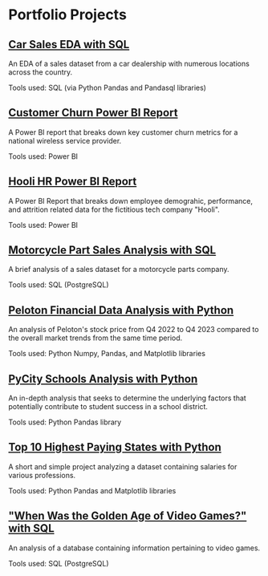 # Portfolio Projects

## [Car Sales EDA with SQL](https://github.com/thomascowart/PortfolioProjects/blob/main/CarSalesEDA.ipynb)
An EDA of a sales dataset from a car dealership with numerous locations across the country.

Tools used: SQL (via Python Pandas and Pandasql libraries)

## [Customer Churn Power BI Report](https://app.powerbi.com/view?r=eyJrIjoiMTlkOTQ3MmYtMTQ2ZS00NmUyLTgzZTUtMTEyOTVhZDVhMGZjIiwidCI6Ijc2YTZhZmY0LWEwNDYtNGUxZS04Nzk3LTFiMjhiM2Y1YmRiOSIsImMiOjZ9)
A Power BI report that breaks down key customer churn metrics for a national wireless service provider.

Tools used: Power BI

## [Hooli HR Power BI Report](https://app.powerbi.com/view?r=eyJrIjoiOTYyYmZjNjItM2IyOS00NzhlLThjZWMtZGM3Zjc0ZWY2OGEzIiwidCI6Ijc2YTZhZmY0LWEwNDYtNGUxZS04Nzk3LTFiMjhiM2Y1YmRiOSIsImMiOjZ9)
A Power BI Report that breaks down employee demograhic, performance, and attrition related data for the fictitious tech company "Hooli".

Tools used: Power BI

## [Motorcycle Part Sales Analysis with SQL](https://github.com/thomascowart/PortfolioProjects/blob/main/MotorcyclePartSales.ipynb)
A brief analysis of a sales dataset for a motorcycle parts company.

Tools used: SQL (PostgreSQL)

## [Peloton Financial Data Analysis with Python](https://github.com/thomascowart/PortfolioProjects/blob/main/PelotonFinancialDataAnalysis.ipynb)
An analysis of Peloton's stock price from Q4 2022 to Q4 2023 compared to the overall market trends from the same time period.

Tools used: Python Numpy, Pandas, and Matplotlib libraries

## [PyCity Schools Analysis with Python](https://github.com/thomascowart/PortfolioProjects/blob/main/PyCitySchoolsAnalysis.ipynb)
An in-depth analysis that seeks to determine the underlying factors that potentially contribute to student success in a school district.

Tools used: Python Pandas library

## [Top 10 Highest Paying States with Python](https://github.com/thomascowart/PortfolioProjects/blob/main/Top10HighestPayingStates.ipynb)
A short and simple project analyzing a dataset containing salaries for various professions.

Tools used: Python Pandas and Matplotlib libraries

## ["When Was the Golden Age of Video Games?" with SQL](https://github.com/thomascowart/PortfolioProjects/blob/main/GoldenAgeofVideoGames.ipynb)
An analysis of a database containing information pertaining to video games.

Tools used: SQL (PostgreSQL)

